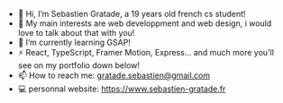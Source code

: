- 👋 Hi, I’m Sebastien Gratade, a 19 years old french cs student!
- 👀 My main interests are web developpment and web design, i would love to talk about that with you!
- 🌱 I’m currently learning GSAP!
- ⚡ React, TypeScript, Framer Motion, Express... and much more you'll see on my portfolio down below!
- 📫 How to reach me: gratade.sebastien@gmail.com
- 💻 personnal website: https://www.sebastien-gratade.fr

<!---
sebgrtd/sebgrtd is a ✨ special ✨ repository because its `README.md` (this file) appears on your GitHub profile.
You can click the Preview link to take a look at your changes.
--->
